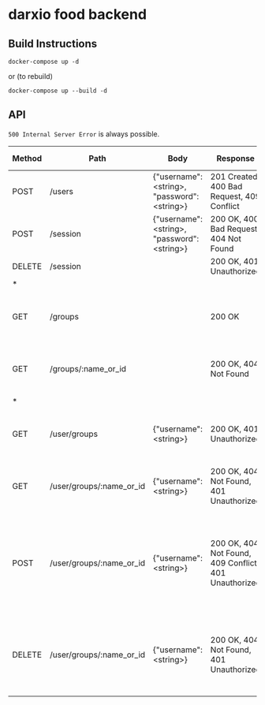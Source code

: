 # darxio food backend

## Build Instructions

```
docker-compose up -d
```

or (to rebuild)

```
docker-compose up --build -d
```

## API
`500 Internal Server Error` is always possible.

Method   | Path     | Body                                          | Response                               | Response Body | Requires Auth |
-------- | -------- | --------------------------------------------- | -------------------------------------- | ----- | --- |
POST | /users | {"username":\<string\>, "password":\<string\>} | 201 Created, 400 Bad Request, 409 Conflict | {"message":\<string\>} | - |
POST | /session | {"username":\<string\>, "password":\<string\>} | 200 OK, 400 Bad Request, 404 Not Found | {"message":\<string\>} | - |
DELETE | /session | | 200 OK, 401 Unauthorized | {"message":\<string\>} | + |
* | | | | | |
GET | /groups | | 200 OK | [{"id":\<int>\,"group":\<string\>, "about": \<string\>}] | - |
GET | /groups/:name_or_id | | 200 OK, 404 Not Found | {"id":\<int>\,"group":\<string\>, "about": \<string\>} | - |
* | | | | | |
GET | /user/groups | {"username":\<string\>} | 200 OK, 401 Unauthorized | [{"id":\<int>\,"group":\<string\>, "about": \<string\>}] | + |
GET | /user/groups/:name_or_id | {"username":\<string\>} | 200 OK, 404 Not Found, 401 Unauthorized | {"id":\<int>\,"group":\<string\>, "about": \<string\>} | + |
POST | /user/groups/:name_or_id | {"username":\<string\>} | 200 OK, 404 Not Found, 409 Conflict, 401 Unauthorized | user's current groups after adding a new group: {"id":\<int>\,"group":\<string\>, "about": \<string\>} or {"message":\<string\>} | + |
DELETE | /user/groups/:name_or_id | {"username":\<string\>} | 200 OK, 404 Not Found, 401 Unauthorized |  user's current groups after deleting a group: {"id":\<int>\,"group":\<string\>, "about": \<string\>} | + |
